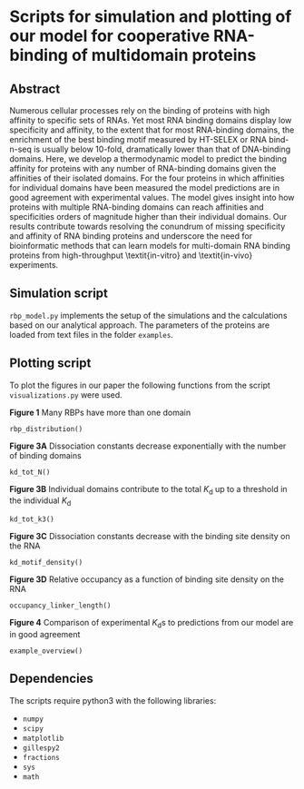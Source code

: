 # Scripts for simulation and plotting of our model for cooperative RNA-binding of multidomain proteins

## Abstract
Numerous cellular processes rely on the binding of proteins with high affinity to specific sets of RNAs. Yet most RNA binding domains display low specificity and affinity, to the extent that for most RNA-binding domains, the enrichment of the best binding motif measured by HT-SELEX or RNA bind-n-seq is usually below 10-fold, dramatically lower than that of DNA-binding domains. Here, we develop a thermodynamic model to predict the binding affinity for proteins with any number of RNA-binding domains given the affinities of their isolated domains. For the four proteins in which affinities for individual domains have been measured the model predictions are in good agreement with experimental values. The model gives insight into how proteins with multiple RNA-binding domains can reach affinities and specificities orders of magnitude higher than their individual domains. Our results contribute towards resolving the conundrum of missing specificity and affinity of RNA binding proteins and underscore the need for bioinformatic methods that can learn models for multi-domain RNA binding proteins from high-throughput \textit{in-vitro} and \textit{in-vivo} experiments.

## Simulation script
`rbp_model.py` implements the setup of the simulations and the calculations based on our analytical approach. The parameters of the proteins are loaded from text files in the folder `examples`. 


## Plotting script
To plot the figures in our paper the following functions from the script `visualizations.py` were used.

**Figure 1** Many RBPs have more than one domain

	rbp_distribution()

**Figure 3A** Dissociation constants decrease exponentially with the number of binding domains

	kd_tot_N()

**Figure 3B** Individual domains contribute to the total *K*<sub>d</sub> up to a threshold in the individual *K*<sub>d</sub>

	kd_tot_k3()

**Figure 3C** Dissociation constants decrease with the binding site density on the RNA

	kd_motif_density()

**Figure 3D** Relative occupancy as a function of binding site density on the RNA

	occupancy_linker_length()

**Figure 4** Comparison of experimental *K*<sub>d</sub>s to predictions from our model are in good agreement

	example_overview()


## Dependencies
The scripts require python3 with the following libraries:
- `numpy`
- `scipy`
- `matplotlib`
- `gillespy2`
- `fractions`
- `sys`
- `math`
